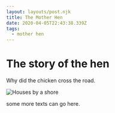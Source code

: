 ```yaml
---
layout: layouts/post.njk
title: The Mother Hen
date: 2020-04-05T22:43:38.339Z
tags:
  - mother hen
---
```

# The story of the hen

Why did the chicken cross the road.

![Houses by a shore](/images/demo-image-2.jpg "Beautiful houses")

some more texts can go here.